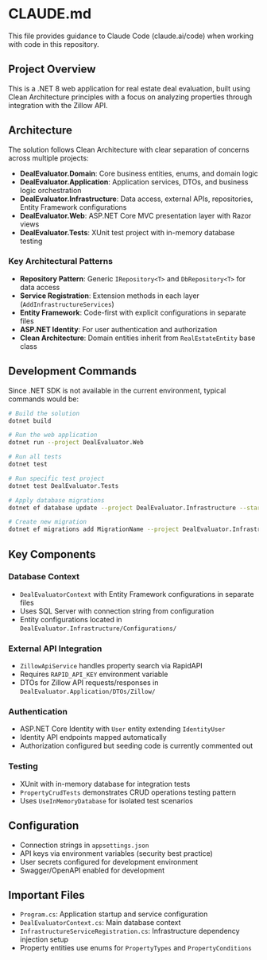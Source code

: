 # CLAUDE.md

This file provides guidance to Claude Code (claude.ai/code) when working with code in this repository.

## Project Overview

This is a .NET 8 web application for real estate deal evaluation, built using Clean Architecture principles with a focus on analyzing properties through integration with the Zillow API.

## Architecture

The solution follows Clean Architecture with clear separation of concerns across multiple projects:

- **DealEvaluator.Domain**: Core business entities, enums, and domain logic
- **DealEvaluator.Application**: Application services, DTOs, and business logic orchestration
- **DealEvaluator.Infrastructure**: Data access, external APIs, repositories, Entity Framework configurations
- **DealEvaluator.Web**: ASP.NET Core MVC presentation layer with Razor views
- **DealEvaluator.Tests**: XUnit test project with in-memory database testing

### Key Architectural Patterns

- **Repository Pattern**: Generic `IRepository<T>` and `DbRepository<T>` for data access
- **Service Registration**: Extension methods in each layer (`AddInfrastructureServices`)
- **Entity Framework**: Code-first with explicit configurations in separate files
- **ASP.NET Identity**: For user authentication and authorization
- **Clean Architecture**: Domain entities inherit from `RealEstateEntity` base class

## Development Commands

Since .NET SDK is not available in the current environment, typical commands would be:

```bash
# Build the solution
dotnet build

# Run the web application
dotnet run --project DealEvaluator.Web

# Run all tests
dotnet test

# Run specific test project
dotnet test DealEvaluator.Tests

# Apply database migrations
dotnet ef database update --project DealEvaluator.Infrastructure --startup-project DealEvaluator.Web

# Create new migration
dotnet ef migrations add MigrationName --project DealEvaluator.Infrastructure --startup-project DealEvaluator.Web
```

## Key Components

### Database Context
- `DealEvaluatorContext` with Entity Framework configurations in separate files
- Uses SQL Server with connection string from configuration
- Entity configurations located in `DealEvaluator.Infrastructure/Configurations/`

### External API Integration
- `ZillowApiService` handles property search via RapidAPI
- Requires `RAPID_API_KEY` environment variable
- DTOs for Zillow API requests/responses in `DealEvaluator.Application/DTOs/Zillow/`

### Authentication
- ASP.NET Core Identity with `User` entity extending `IdentityUser`
- Identity API endpoints mapped automatically
- Authorization configured but seeding code is currently commented out

### Testing
- XUnit with in-memory database for integration tests
- `PropertyCrudTests` demonstrates CRUD operations testing pattern
- Uses `UseInMemoryDatabase` for isolated test scenarios

## Configuration

- Connection strings in `appsettings.json`
- API keys via environment variables (security best practice)
- User secrets configured for development environment
- Swagger/OpenAPI enabled for development

## Important Files

- `Program.cs`: Application startup and service configuration
- `DealEvaluatorContext.cs`: Main database context
- `InfrastructureServiceRegistration.cs`: Infrastructure dependency injection setup
- Property entities use enums for `PropertyTypes` and `PropertyConditions`